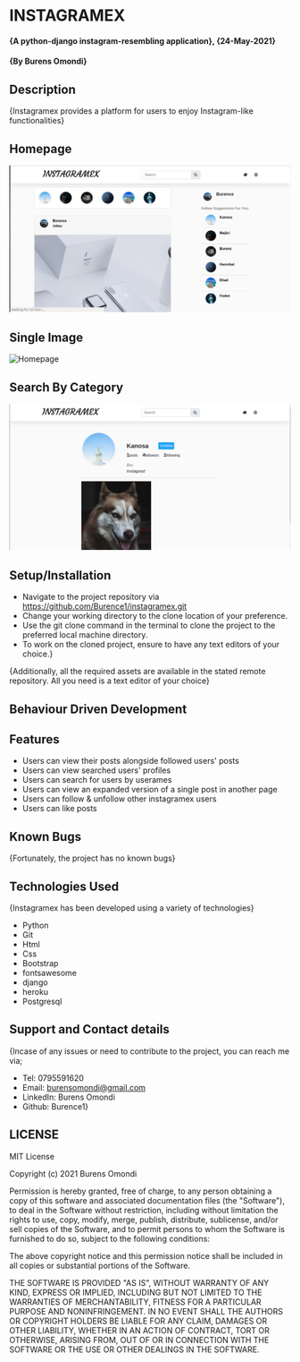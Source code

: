 # INSTAGRAMEX
#### {A python-django instagram-resembling application}, {24-May-2021}
#### {By Burens Omondi}
## Description
{Instagramex provides a platform for users to enjoy Instagram-like functionalities}

## Homepage
<img src="./static/images/home.png"
     alt="Homepage"
     style="float: center; margin-right: 10px;" />

## Single Image
<img src="./static/images/image.png"
     alt="Homepage"
     style="float: center; margin-right: 10px;" />

## Search By Category
<img src="./static/images/search.png"
     alt="Homepage"
     style="float: center; margin-right: 10px;" />

## Setup/Installation
* Navigate to the project repository via https://github.com/Burence1/instagramex.git
* Change your working directory to the clone location of your preference.
* Use the git clone command in the terminal to clone the project to the preferred local machine directory.
* To work on the cloned project, ensure to have any text editors of your choice.}

{Additionally, all the required assets are available in the stated remote repository. All you need is a text editor of your choice}

## Behaviour Driven Development
## Features
* Users can view their posts alongside followed users' posts 
* Users can view searched users' profiles
* Users can search for users by userames
* Users can view an expanded version of a single post in another page
* Users can follow & unfollow other instagramex users
* Users can like posts

## Known Bugs
{Fortunately, the project has no known bugs}

## Technologies Used
{Instagramex has been developed using a variety of technologies}

* Python
* Git
* Html
* Css
* Bootstrap
* fontsawesome
* django
* heroku
* Postgresql

## Support and Contact details
{Incase of any issues or need to contribute to the project, you can reach me via;
 * Tel: 0795591620
 * Email: burensomondi@gmail.com
 * LinkedIn: Burens Omondi
 * Github: Burence1}

## LICENSE

MIT License

Copyright (c) 2021 Burens Omondi

Permission is hereby granted, free of charge, to any person obtaining a copy
of this software and associated documentation files (the "Software"), to deal
in the Software without restriction, including without limitation the rights
to use, copy, modify, merge, publish, distribute, sublicense, and/or sell
copies of the Software, and to permit persons to whom the Software is
furnished to do so, subject to the following conditions:

The above copyright notice and this permission notice shall be included in all
copies or substantial portions of the Software.

THE SOFTWARE IS PROVIDED "AS IS", WITHOUT WARRANTY OF ANY KIND, EXPRESS OR
IMPLIED, INCLUDING BUT NOT LIMITED TO THE WARRANTIES OF MERCHANTABILITY,
FITNESS FOR A PARTICULAR PURPOSE AND NONINFRINGEMENT. IN NO EVENT SHALL THE
AUTHORS OR COPYRIGHT HOLDERS BE LIABLE FOR ANY CLAIM, DAMAGES OR OTHER
LIABILITY, WHETHER IN AN ACTION OF CONTRACT, TORT OR OTHERWISE, ARISING FROM,
OUT OF OR IN CONNECTION WITH THE SOFTWARE OR THE USE OR OTHER DEALINGS IN THE
SOFTWARE.